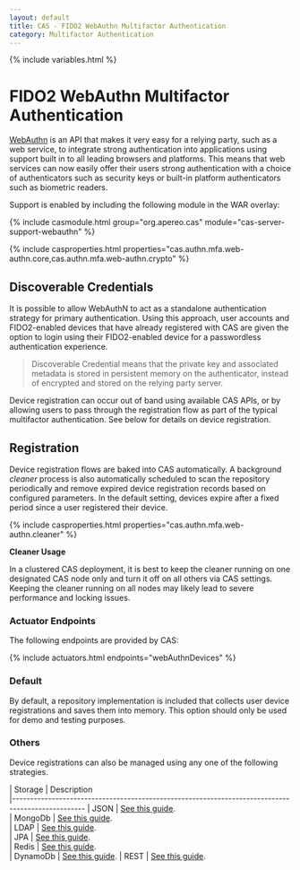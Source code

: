 ```yaml
---
layout: default
title: CAS - FIDO2 WebAuthn Multifactor Authentication
category: Multifactor Authentication
---
```


{% include variables.html %}

# FIDO2 WebAuthn Multifactor Authentication

[WebAuthn](https://webauthn.io/) is an API that makes it very easy 
for a relying party, such as a web service, to integrate strong 
authentication into applications using support built in to all leading browsers and platforms. This means 
that web services can now easily offer their users strong authentication with a choice of authenticators 
such as security keys or built-in platform authenticators such as biometric readers.

Support is enabled by including the following module in the WAR overlay:

{% include casmodule.html group="org.apereo.cas" module="cas-server-support-webauthn" %}

{% include casproperties.html properties="cas.authn.mfa.web-authn.core,cas.authn.mfa.web-authn.crypto" %}

## Discoverable Credentials

It is possible to allow WebAuthN to act as a standalone authentication strategy for primary authentication. Using this approach,
user accounts and FIDO2-enabled devices that have already registered with 
CAS are given the option to login using their FIDO2-enabled device for a passwordless authentication experience.

> Discoverable Credential means that the private key and associated metadata is stored in persistent 
memory on the authenticator, instead of encrypted and stored on the relying party server. 

Device registration can occur out of band using available CAS APIs, or by allowing users to pass through the registration flow
as part of the typical multifactor authentication. See below for details on device registration.

## Registration

Device registration flows are baked into CAS automatically. A background 
*cleaner* process is also automatically scheduled to scan the 
repository periodically and remove expired device registration records 
based on configured parameters. In the default setting, devices
expire after a fixed period since a user registered their device. 

{% include casproperties.html properties="cas.authn.mfa.web-authn.cleaner" %}

<div class="alert alert-warning"><strong>Cleaner Usage</strong><p>In a clustered CAS deployment, it is best to keep 
the cleaner running on one designated CAS node only and turn it off on all others via CAS settings. Keeping the cleaner running 
on all nodes may likely lead to severe performance and locking issues.</p></div>

### Actuator Endpoints

The following endpoints are provided by CAS:

{% include actuators.html endpoints="webAuthnDevices" %}

### Default

By default, a repository implementation is included that collects 
user device registrations and saves them into memory.
This option should only be used for demo and testing purposes.

### Others

Device registrations can also be managed using any one of the following strategies.

| Storage          | Description                                         
|--------------------------------------------------------------------------------------------------
| JSON     | [See this guide](FIDO2-WebAuthn-Authentication-Registration-JSON.html).  
| MongoDb     | [See this guide](FIDO2-WebAuthn-Authentication-Registration-MongoDb.html).  
| LDAP     | [See this guide](FIDO2-WebAuthn-Authentication-Registration-LDAP.html).  
| JPA     | [See this guide](FIDO2-WebAuthn-Authentication-Registration-JPA.html).  
| Redis     | [See this guide](FIDO2-WebAuthn-Authentication-Registration-Redis.html).  
| DynamoDb     | [See this guide](FIDO2-WebAuthn-Authentication-Registration-DynamoDb.html).
| REST     | [See this guide](FIDO2-WebAuthn-Authentication-Registration-Rest.html).


